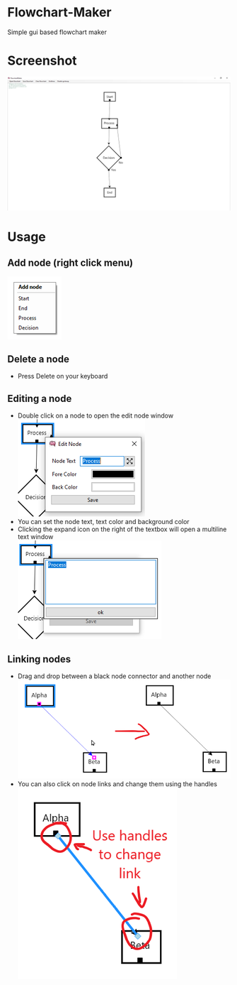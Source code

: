# Flowchart-Maker
Simple gui based flowchart maker

# Screenshot
![screenshot](https://github.com/michael-gif/Flowchart-Maker/blob/main/resources/screenshot.png)

# Usage
## Add node (right click menu)
![context menu](https://github.com/michael-gif/Flowchart-Maker/blob/main/resources/context_menu.png)

## Delete a node
- Press Delete on your keyboard

## Editing a node
- Double click on a node to open the edit node window  
![edit node window](https://github.com/michael-gif/Flowchart-Maker/blob/main/resources/edit_node_window.png)
- You can set the node text, text color and background color
- Clicking the expand icon on the right of the textbox will open a multiline text window  
![edit node window](https://github.com/michael-gif/Flowchart-Maker/blob/main/resources/expanded_text_window.png)

## Linking nodes
- Drag and drop between a black node connector and another node
![create link](https://github.com/michael-gif/Flowchart-Maker/blob/main/resources/create_link.png)
- You can also click on node links and change them using the handles
![change link](https://github.com/michael-gif/Flowchart-Maker/blob/main/resources/change_link.png)